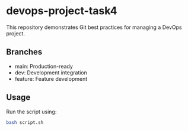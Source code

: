 # devops-project-task4
This repository demonstrates Git best practices for managing a DevOps project.

## Branches
- main: Production-ready
- dev: Development integration
- feature: Feature development

## Usage
Run the script using:
```bash
bash script.sh
